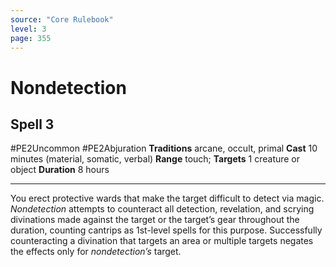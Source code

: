 ```yaml
---
source: "Core Rulebook"
level: 3
page: 355
---
```


# Nondetection
## Spell 3
#PE2Uncommon #PE2Abjuration 
**Traditions** arcane, occult, primal
**Cast** 10 minutes (material, somatic, verbal)
**Range** touch; **Targets** 1 creature or object
**Duration** 8 hours

-----
You erect protective wards that make the target difficult to detect via magic. *Nondetection* attempts to counteract all detection, revelation, and scrying divinations made against the target or the target’s gear throughout the duration, counting cantrips as 1st-level spells for this purpose. Successfully counteracting a divination that targets an area or multiple targets negates the effects only for *nondetection’s* target.